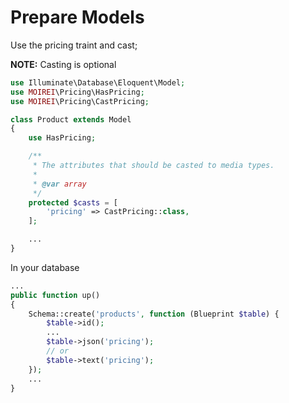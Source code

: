 # Prepare Models

Use the pricing traint and cast;

**NOTE:** Casting is optional

```php
use Illuminate\Database\Eloquent\Model;
use MOIREI\Pricing\HasPricing;
use MOIREI\Pricing\CastPricing;

class Product extends Model
{
    use HasPricing;

    /**
     * The attributes that should be casted to media types.
     *
     * @var array
     */
    protected $casts = [
        'pricing' => CastPricing::class,
    ];

    ...
}
```

In your database
```php
...
public function up()
{
    Schema::create('products', function (Blueprint $table) {
        $table->id();
        ...
        $table->json('pricing');
        // or
        $table->text('pricing');
    });
    ...
}
```